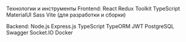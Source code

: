 Технологии и инструменты
Frontend:
React
Redux Toolkit
TypeScript
MaterialUI
Sass
Vite (для разработки и сборки)

Backend:
Node.js
Express.js
TypeScript
TypeORM
JWT
PostgreSQL
Swagger
Socket.IO
Docker
